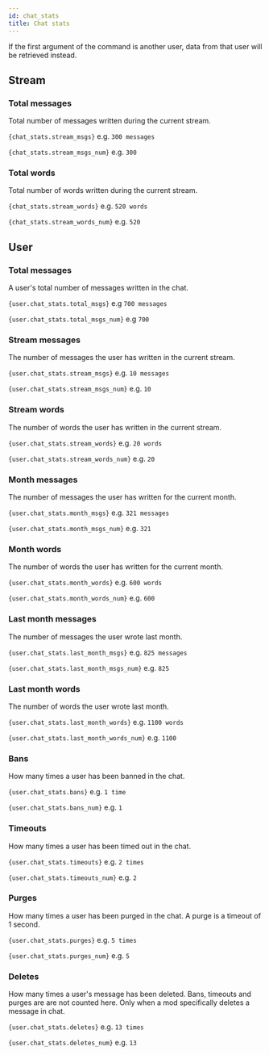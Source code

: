 ```yaml
---
id: chat_stats
title: Chat stats
---
```


If the first argument of the command is another user, data from that user will be retrieved instead.

## Stream

### Total messages
Total number of messages written during the current stream.

`{chat_stats.stream_msgs}` e.g. `300 messages`

`{chat_stats.stream_msgs_num}` e.g. `300`


### Total words

Total number of words written during the current stream.

`{chat_stats.stream_words}` e.g. `520 words`

`{chat_stats.stream_words_num}` e.g. `520`


## User

### Total messages

A user's total number of messages written in the chat.

`{user.chat_stats.total_msgs}` e.g `700 messages`

`{user.chat_stats.total_msgs_num}` e.g `700`


### Stream messages

The number of messages the user has written in the current stream.

`{user.chat_stats.stream_msgs}` e.g. `10 messages`

`{user.chat_stats.stream_msgs_num}` e.g. `10`


### Stream words

The number of words the user has written in the current stream.

`{user.chat_stats.stream_words}` e.g. `20 words`

`{user.chat_stats.stream_words_num}` e.g. `20`


### Month messages

The number of messages the user has written for the current month.

`{user.chat_stats.month_msgs}` e.g. `321 messages`

`{user.chat_stats.month_msgs_num}` e.g. `321`

### Month words

The number of words the user has written for the current month.

`{user.chat_stats.month_words}` e.g. `600 words`

`{user.chat_stats.month_words_num}` e.g. `600`

### Last month messages

The number of messages the user wrote last month.

`{user.chat_stats.last_month_msgs}` e.g. `825 messages`

`{user.chat_stats.last_month_msgs_num}` e.g. `825`

### Last month words

The number of words the user wrote last month.

`{user.chat_stats.last_month_words}` e.g. `1100 words`

`{user.chat_stats.last_month_words_num}` e.g. `1100`

### Bans

How many times a user has been banned in the chat.

`{user.chat_stats.bans}` e.g. `1 time`

`{user.chat_stats.bans_num}` e.g. `1`

### Timeouts

How many times a user has been timed out in the chat.

`{user.chat_stats.timeouts}` e.g. `2 times`

`{user.chat_stats.timeouts_num}` e.g. `2`

### Purges

How many times a user has been purged in the chat. A purge is a timeout of 1 second.

`{user.chat_stats.purges}` e.g. `5 times`

`{user.chat_stats.purges_num}` e.g. `5`

### Deletes

How many times a user's message has been deleted. 
Bans, timeouts and purges are are not counted here.
Only when a mod specifically deletes a message in chat.

`{user.chat_stats.deletes}` e.g. `13 times`

`{user.chat_stats.deletes_num}` e.g. `13`